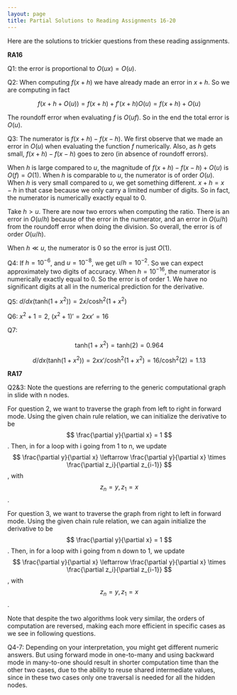 ```yaml
---
layout: page
title: Partial Solutions to Reading Assignments 16-20
---
```


Here are the solutions to trickier questions from these reading assignments.

**RA16**

Q1: the error is proportional to $O(ux) = O(u)$.

Q2: When computing $f(x+h)$ we have already made an error in $x+h$. So we are computing in fact

$$f(x+h + O(u)) = f(x+h) + f'(x+h) O(u) = f(x+h) + O(u)$$

The roundoff error when evaluating $f$ is $O(uf)$. So in the end the total error is $O(u)$.

Q3: The numerator is $f(x+h) - f(x-h)$. We first observe that we made an error in $O(u)$ when evaluating the function $f$ numerically. Also, as $h$ gets small, $f(x+h) - f(x-h)$ goes to zero (in absence of roundoff errors). 

When $h$ is large compared to $u$, the magnitude of $f(x+h) - f(x-h) + O(u)$ is $O(f) = O(1)$. When $h$ is comparable to $u$, the numerator is of order $O(u)$. When $h$ is very small compared to $u$, we get something different. $x+h = x-h$ in that case because we only carry a limited number of digits. So in fact, the numerator is numerically exactly equal to 0.

Take $h>u$. There are now two errors when computing the ratio. There is an error in $O(u/h)$ because of the error in the numerator, and an error in $O(u/h)$ from the roundoff error when doing the division. So overall, the error is of order $O(u/h)$.

When $h \ll u$, the numerator is 0 so the error is just $O(1)$.

Q4: If $h= 10^{-6}$, and $u=10^{-8}$, we get $u/h = 10^{-2}$. So we can expect approximately two digits of accuracy. When $h = 10^{-16}$, the numerator is numerically exactly equal to 0. So the error is of order 1. We have no significant digits at all in the numerical prediction for the derivative.

Q5: $d/dx (\text{tanh}(1+x^2)) = 2x / \text{cosh}^2(1+x^2)$

Q6: $x^2+1 = 2$, $(x^2+1)' = 2xx' = 16$

Q7: 

$$\text{tanh}(1+x^2) = \text{tanh}(2) = 0.964$$

$$d/dx (\text{tanh}(1+x^2)) = 2xx' / \text{cosh}^2(1+x^2) = 16/\text{cosh}^2(2) = 1.13$$

**RA17**

Q2&3: Note the questions are referring to the generic computational graph in slide with n nodes.

For question 2, we want to traverse the graph from left to right in forward mode. Using the given chain rule relation, we can initialize the derivative to be $$ \frac{\partial y}{\partial x} = 1 $$. Then, in for a loop with i going from 1 to n, we update  $$ \frac{\partial y}{\partial x} \leftarrow \frac{\partial y}{\partial x} \times \frac{\partial z_i}{\partial z_{i-1}} $$, with $$ z_n = y, z_1 = x $$. 

For question 3, we want to traverse the graph from right to left in forward mode. Using the given chain rule relation, we can again initialize the derivative to be $$ \frac{\partial y}{\partial x} = 1 $$. Then, in for a loop with i going from n down to 1, we update  $$ \frac{\partial y}{\partial x} \leftarrow \frac{\partial y}{\partial x} \times \frac{\partial z_i}{\partial z_{i-1}} $$, with $$ z_n = y, z_1 = x $$.

Note that despite the two algorithms look very similar, the orders of computation are reversed, making each more efficient in specific cases as we see in following questions.

Q4-7: Depending on your interpretation, you might get different numeric answers. But using forward mode in one-to-many and using backward mode in many-to-one should result in shorter computation time than the other two cases, due to the ability to reuse shared intermediate values, since in these two cases only one traversal is needed for all the hidden nodes. 